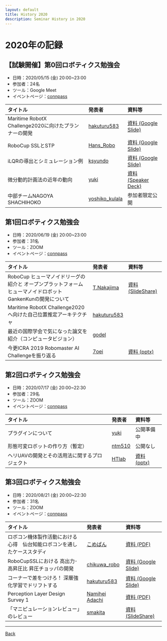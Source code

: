 ```yaml
---
layout: default
title: History 2020
description: Seminar History in 2020
---
```


<link rel="shortcut icon" type="image/x-icon" href="/favicon.ico?">

# 2020年の記録
## 【試験開催】第0回ロボティクス勉強会 
- 日時：2020/05/15 (金) 20:00~23:00 
- 参加者：24名
- ツール：Google Meet
- イベントページ：[connpass](https://connpass.com/event/174541/edit/)

| タイトル | 発表者 | 資料等 |
|:---|:---|:---|
| Maritime RobotX Challenge2020に向けたプランナーの開発| [hakuturu583](https://connpass.com/user/hakuturu583/) | [資料 (Google Slide)](https://docs.google.com/presentation/d/e/2PACX-1vRsEI5iBjbS4Nxl9VOSV5ax9akOKrzphDccoy_WZvhO6CCCA7a7KgzMVZqHyK60oDp9wVAU5q3eF7p2/pub?start=false&loop=false&delayms=3000) |
| RoboCup SSLとSTP | [Hans_Robo](https://connpass.com/user/Hans_Robo/) | [資料 (Google Slide)](https://t.co/VaQGsnrWfz) |
| iLQRの導出とシミュレーション例  | [ksyundo](https://connpass.com/user/nekokoneko_mode/) | [資料 (Google Slide)](https://docs.google.com/presentation/d/12TaCq3RMpfL6hKv5oh9h8YzPGZIwI1Z5Kukr9greSX8/edit?usp=sharing) |
| 微分動的計画法の近年の動向 | [yuki](https://connpass.com/user/blessingyuki/) | [資料 (Speaker Deck)](https://speakerdeck.com/ssryuki/a-survey-of-constrained-differential-dynamics-programming) |
| 中部チームNAGOYA SHACHIHOKO | [yoshiko_kulala](https://connpass.com/user/yoshiko_kulala/) | 参加者限定公開 |

## 第1回ロボティクス勉強会 
- 日時：2020/06/19 (金) 20:00~23:00
- 参加者：31名
- ツール：ZOOM
- イベントページ：[connpass](https://robosemi.connpass.com/event/176733/)

| タイトル | 発表者 | 資料等 |
|:---|:---|:---|
| RoboCup ヒューマノイドリーグの紹介と オープンプラットフォームヒューマノイドロボット GankenKunの開発について | [T.Nakajima](https://connpass.com/user/takayan660/) | [資料 (SlideShare)](https://www.slideshare.net/secret/ksoeRvM6gDnUm8) |
| Maritime RobotX Challenge2020へ向けた自己位置推定アーキテクチャ | [hakuturu583](https://connpass.com/user/hakuturu583/) |  |
| 最近の国際学会で気になった論文を紹介（コンピュータビジョン） | [godel](https://connpass.com/user/godel/) |  |
| 今更ICRA 2019 Robomaster AI Challengeを振り返る | [7oei](https://connpass.com/user/7oei/) | [資料 (pptx)](./files/robosemi2020_05_4.pptx) |

## 第2回ロボティクス勉強会
- 日時：2020/07/17 (金) 20:00~22:30
- 参加者：29名
- ツール：ZOOM
- イベントページ：[connpass](https://robosemi.connpass.com/event/180919/)

| タイトル | 発表者 | 資料等 |
|:---|:---|:---|
| プラグインについて | [yuki](https://connpass.com/user/blessingyuki/) | 公開準備中 |
| 形態可変ロボットの作り方（暫定） | [ntm510](https://connpass.com/user/ntm510/) | 公開なし |
| ヘリUAVの開発とその活用法に関するプロジェクト | [HTlab](https://connpass.com/user/HTlab/) | [資料 (pptx)](./files/robosemi2020_07_3.pptx) |

## 第3回ロボティクス勉強会
- 日時：2020/08/21 (金) 20:00~22:30
- 参加者：31名
- ツール：ZOOM
- イベントページ：[connpass](https://robosemi.connpass.com/event/183407/)

| タイトル | 発表者 | 資料等 |
|:---|:---|:---|
| ロボコン機体製作活動における心得　仙台知能ロボコンを通したケーススタディ | [こめぱん](https://connpass.com/user/komepann_frozen/) | [資料 (PDF)](https://drive.google.com/file/d/1x9iNJtCtJnXrv8S1UyCTDfxEwk2fCKT_/view) |
| RoboCupSSLにおける 高出力･高昇圧比 昇圧チョッパの開発 | [chikuwa_robo](https://connpass.com/user/chikuwa_robo/) | [資料 (Google Slide)](https://docs.google.com/presentation/d/1rCMEidaXLrybKAL99Frg_uFz9Ri2Di6vqYeBxXFXt8k/edit#slide=id.p) |
| コーナーで差をつけろ！ 深層強化学習でドリフトする | [hakuturu583](https://connpass.com/user/hakuturu583/) | [資料 (Google Slide)](https://docs.google.com/presentation/d/e/2PACX-1vQUMzknXr0eLSpeMwfgx6OHAja6xsNnY7NU6HsOLbKcoP-7ngcfe5STBLs7erDg50h363gPAvX1dNAQ/pub?start=false&loop=false&delayms=3000#slide=id.p) |
| Perception Layer Design Survey 1 | [Namihei Adachi](https://connpass.com/user/7oei/) | [資料 (PDF)](https://drive.google.com/file/d/1EKN8V1NOTqcp3oMLN8iOjL8e6WpXscFx/view) |
| 「マニピュレーションレビュー」のレビュー | [smakita]() | [資料 (SlideShare)](https://www.slideshare.net/SatoshiMakita/robosemi-a-brief-survey-on-surveys-on-robotic-manipulation-researches) |

- - -
[Back](../index)
